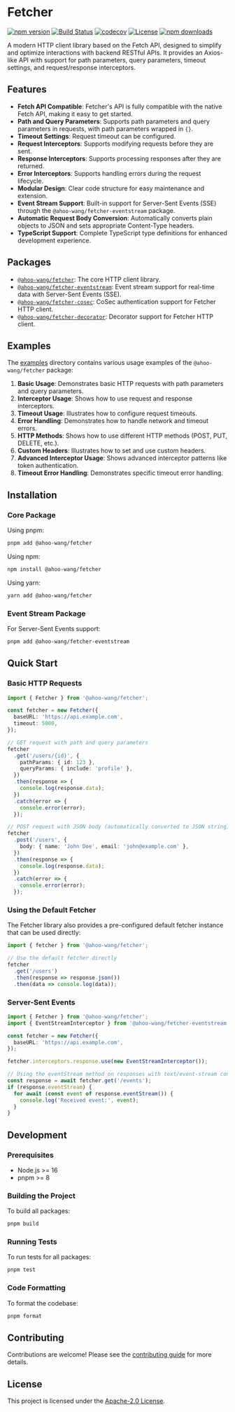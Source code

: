 # Fetcher

[![npm version](https://img.shields.io/npm/v/@ahoo-wang/fetcher.svg)](https://www.npmjs.com/package/@ahoo-wang/fetcher)
[![Build Status](https://github.com/Ahoo-Wang/fetcher/actions/workflows/ci.yml/badge.svg)](https://github.com/Ahoo-Wang/fetcher/actions)
[![codecov](https://codecov.io/gh/Ahoo-Wang/fetcher/graph/badge.svg?token=JGiWZ52CvJ)](https://codecov.io/gh/Ahoo-Wang/fetcher)
[![License](https://img.shields.io/npm/l/@ahoo-wang/fetcher.svg)](https://github.com/Ahoo-Wang/fetcher/blob/main/LICENSE)
[![npm downloads](https://img.shields.io/npm/dm/@ahoo-wang/fetcher.svg)](https://www.npmjs.com/package/@ahoo-wang/fetcher)

A modern HTTP client library based on the Fetch API, designed to simplify and optimize interactions with backend RESTful APIs. It provides an Axios-like API with support for path parameters, query parameters, timeout settings, and request/response interceptors.

## Features

- **Fetch API Compatible**: Fetcher's API is fully compatible with the native Fetch API, making it easy to get started.
- **Path and Query Parameters**: Supports path parameters and query parameters in requests, with path parameters wrapped in `{}`.
- **Timeout Settings**: Request timeout can be configured.
- **Request Interceptors**: Supports modifying requests before they are sent.
- **Response Interceptors**: Supports processing responses after they are returned.
- **Error Interceptors**: Supports handling errors during the request lifecycle.
- **Modular Design**: Clear code structure for easy maintenance and extension.
- **Event Stream Support**: Built-in support for Server-Sent Events (SSE) through the `@ahoo-wang/fetcher-eventstream` package.
- **Automatic Request Body Conversion**: Automatically converts plain objects to JSON and sets appropriate Content-Type headers.
- **TypeScript Support**: Complete TypeScript type definitions for enhanced development experience.

## Packages

- [`@ahoo-wang/fetcher`](packages/fetcher): The core HTTP client library.
- [`@ahoo-wang/fetcher-eventstream`](./packages/eventstream): Event stream support for real-time data with Server-Sent Events (SSE).
- [`@ahoo-wang/fetcher-cosec`](./packages/cosec): CoSec authentication support for Fetcher HTTP client.
- [`@ahoo-wang/fetcher-decorator`](./packages/decorator): Decorator support for Fetcher HTTP client.

## Examples

The [examples](./examples) directory contains various usage examples of the `@ahoo-wang/fetcher` package:

1. **Basic Usage**: Demonstrates basic HTTP requests with path parameters and query parameters.
2. **Interceptor Usage**: Shows how to use request and response interceptors.
3. **Timeout Usage**: Illustrates how to configure request timeouts.
4. **Error Handling**: Demonstrates how to handle network and timeout errors.
5. **HTTP Methods**: Shows how to use different HTTP methods (POST, PUT, DELETE, etc.).
6. **Custom Headers**: Illustrates how to set and use custom headers.
7. **Advanced Interceptor Usage**: Shows advanced interceptor patterns like token authentication.
8. **Timeout Error Handling**: Demonstrates specific timeout error handling.

## Installation

### Core Package

Using pnpm:

```bash
pnpm add @ahoo-wang/fetcher
```

Using npm:

```bash
npm install @ahoo-wang/fetcher
```

Using yarn:

```bash
yarn add @ahoo-wang/fetcher
```

### Event Stream Package

For Server-Sent Events support:

```bash
pnpm add @ahoo-wang/fetcher-eventstream
```

## Quick Start

### Basic HTTP Requests

```typescript
import { Fetcher } from '@ahoo-wang/fetcher';

const fetcher = new Fetcher({
  baseURL: 'https://api.example.com',
  timeout: 5000,
});

// GET request with path and query parameters
fetcher
  .get('/users/{id}', {
    pathParams: { id: 123 },
    queryParams: { include: 'profile' },
  })
  .then(response => {
    console.log(response.data);
  })
  .catch(error => {
    console.error(error);
  });

// POST request with JSON body (automatically converted to JSON string)
fetcher
  .post('/users', {
    body: { name: 'John Doe', email: 'john@example.com' },
  })
  .then(response => {
    console.log(response.data);
  })
  .catch(error => {
    console.error(error);
  });
```

### Using the Default Fetcher

The Fetcher library also provides a pre-configured default fetcher instance that can be used directly:

```typescript
import { fetcher } from '@ahoo-wang/fetcher';

// Use the default fetcher directly
fetcher
  .get('/users')
  .then(response => response.json())
  .then(data => console.log(data));
```

### Server-Sent Events

```typescript
import { Fetcher } from '@ahoo-wang/fetcher';
import { EventStreamInterceptor } from '@ahoo-wang/fetcher-eventstream';

const fetcher = new Fetcher({
  baseURL: 'https://api.example.com',
});

fetcher.interceptors.response.use(new EventStreamInterceptor());

// Using the eventStream method on responses with text/event-stream content type
const response = await fetcher.get('/events');
if (response.eventStream) {
  for await (const event of response.eventStream()) {
    console.log('Received event:', event);
  }
}
```

## Development

### Prerequisites

- Node.js >= 16
- pnpm >= 8

### Building the Project

To build all packages:

```bash
pnpm build
```

### Running Tests

To run tests for all packages:

```bash
pnpm test
```

### Code Formatting

To format the codebase:

```bash
pnpm format
```

## Contributing

Contributions are welcome! Please see the [contributing guide](./CONTRIBUTING.md) for more details.

## License

This project is licensed under the [Apache-2.0 License](./LICENSE).
